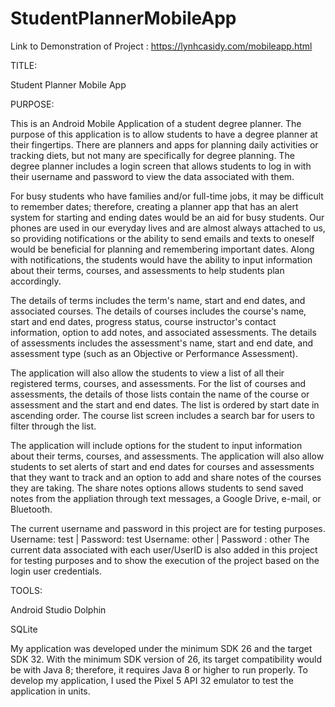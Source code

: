 # StudentPlannerMobileApp
Link to Demonstration of Project : https://lynhcasidy.com/mobileapp.html

TITLE: 

Student Planner Mobile App

PURPOSE:

This is an Android Mobile Application of a student degree planner. The purpose of this application is to allow students 
to have a degree planner at their fingertips. There are planners
and apps for planning daily activities or tracking diets, but not many are specifically for degree planning.
The degree planner includes a login screen that allows students to log in with their username and password to view the data associated with them.

For busy students who have families and/or full-time jobs, it may be difficult to remember dates; therefore,
creating a planner app that has an alert system for starting and ending dates would be an aid for busy students.
Our phones are used in our everyday lives and are almost always attached to us, so providing notifications or the
ability to send emails and texts to oneself would be beneficial for planning and remembering important dates.
Along with notifications, the students would have the ability to input information about their terms, courses, and
assessments to help students plan accordingly.

The details of terms includes the term's name, start and end dates, and associated courses.
The details of courses includes the course's name, start and end dates, progress status, course instructor's contact information, 
option to add notes, and associated assessments.
The details of assessments includes the assessment's name, start and end date, and assessment type (such as an Objective or Performance Assessment).

The application will also allow the students to view a list of all their registered terms, courses, and assessments. For the list of courses
and assessments, the details of those lists contain the name of the course or assessment and the start and end dates. The list is ordered by
start date in ascending order. The course list screen includes a search bar for users to filter through the list.

The application will include options for the student to input information about their terms, courses,
and assessments. The application will also allow students to set alerts of start and end dates for courses and assessments that they want to
track and an option to add and share notes of the courses they are taking. The share notes options allows students to send saved notes from the appliation
through text messages, a Google Drive, e-mail, or Bluetooth.

The current username and password in this project are for testing purposes.
Username: test | Password: test
Username: other | Password : other
The current data associated with each user/UserID is also added in this project for testing purposes and to show the execution of the project
based on the login user credentials.

TOOLS:

Android Studio Dolphin

SQLite

My application was developed under the minimum SDK 26 and the target SDK 32. 
With the minimum SDK version of 26, its target compatibility would be with Java 8; therefore, it requires Java 8 or higher to run properly.
To develop my application, I used the Pixel 5 API 32 emulator to test the application in units.


